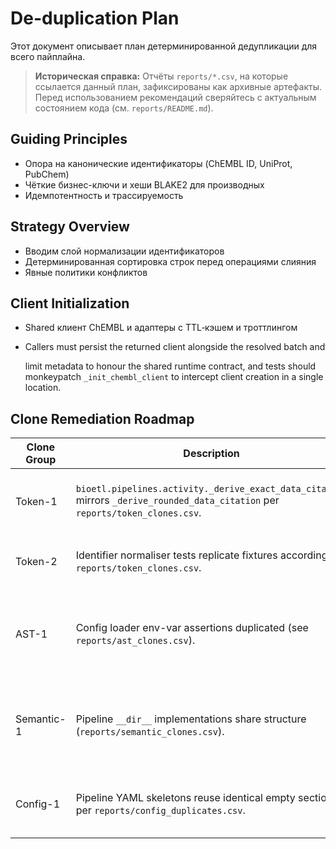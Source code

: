 # De-duplication Plan

Этот документ описывает план детерминированной дедупликации для всего пайплайна.

> **Историческая справка:** Отчёты `reports/*.csv`, на которые ссылается данный
> план, зафиксированы как архивные артефакты. Перед использованием рекомендаций
> сверяйтесь с актуальным состоянием кода (см. `reports/README.md`).

## Guiding Principles

- Опора на канонические идентификаторы (ChEMBL ID, UniProt, PubChem)
- Чёткие бизнес-ключи и хеши BLAKE2 для производных
- Идемпотентность и трассируемость

## Strategy Overview

- Вводим слой нормализации идентификаторов
- Детерминированная сортировка строк перед операциями слияния
- Явные политики конфликтов

## Client Initialization

- Shared клиент ChEMBL и адаптеры с TTL‑кэшем и троттлингом
- Callers must persist the returned client alongside the resolved batch and

  limit metadata to honour the shared runtime contract, and tests should
  monkeypatch `_init_chembl_client` to intercept client creation in a single
  location.

## Clone Remediation Roadmap

| Clone Group | Description | Planned Action | Risks | Checks | Artifacts |
| --- | --- | --- | --- | --- | --- |
| Token-1 | `bioetl.pipelines.activity._derive_exact_data_citation` mirrors `_derive_rounded_data_citation` per `reports/token_clones.csv`. | Fold both helpers into a parameterised citation formatter to remove duplicated token sequences while preserving branch coverage. | Formatting regressions for edge rounding rules. | Extend `tests/unit/pipelines/test_activity_pipeline.py` to cover both citation paths and rerun `pytest`. | `reports/token_clones.csv`, `artifacts/module_map.json` |
| Token-2 | Identifier normaliser tests replicate fixtures according to `reports/token_clones.csv`. | Consolidate repetitive test cases into parametrised pytest fixtures to centralise canonical identifier expectations. | Reduced readability if parametrisation hides intent. | Validate with `pytest -k normalizer` and snapshot the updated expectation tables. | `reports/token_clones.csv`, `reports/semantic_clones.csv` |
| AST-1 | Config loader env-var assertions duplicated (see `reports/ast_clones.csv`). | Extract shared assertion helper for environment validation within `tests/unit/test_config_loader.py`. | Helper may mask subtly different semantics between API key and header checks. | Add regression tests that simulate missing env vars for both call sites. | `reports/ast_clones.csv`, `artifacts/import_graph.mmd` |
| Semantic-1 | Pipeline `__dir__` implementations share structure (`reports/semantic_clones.csv`). | Replace bespoke `__dir__` overrides with shared mixin that injects deterministic ordering. | Downstream tooling might rely on module-local overrides; ensure mixin export path is stable. | Run `pytest -k pipelines` and confirm lint (`ruff`) stays clean. | `reports/semantic_clones.csv`, `artifacts/module_map.json` |
| Config-1 | Pipeline YAML skeletons reuse identical empty sections per `reports/config_duplicates.csv`. | Extract shared include for blank pipeline sections or document intentional duplication to avoid drift. | YAML anchors/includes must respect existing `!include` semantics. | Render configs via existing loader smoke tests to ensure includes resolve. | `reports/config_duplicates.csv`, `artifacts/module_map.json` |

